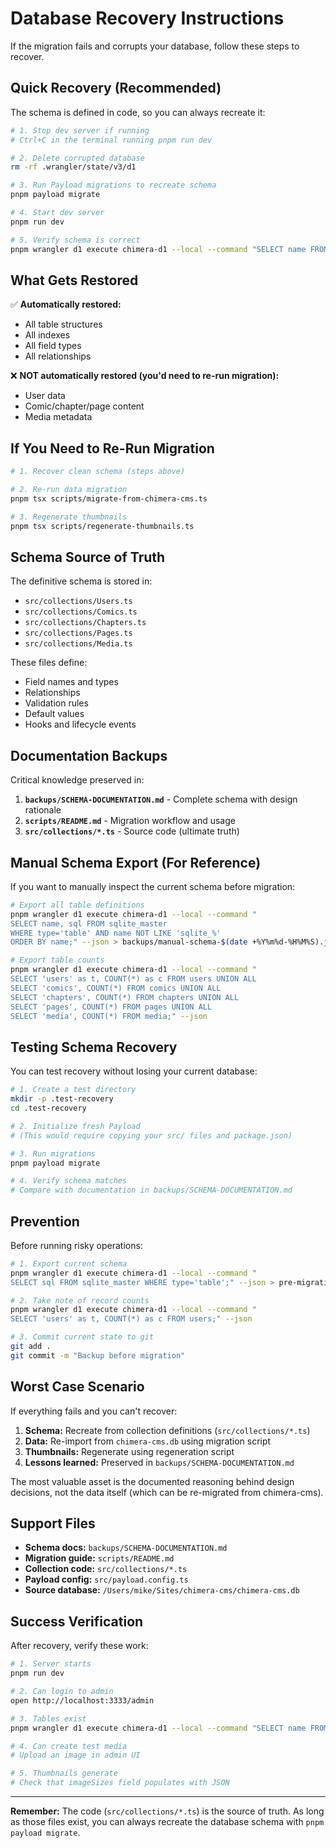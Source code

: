 # Database Recovery Instructions

If the migration fails and corrupts your database, follow these steps to recover.

## Quick Recovery (Recommended)

The schema is defined in code, so you can always recreate it:

```bash
# 1. Stop dev server if running
# Ctrl+C in the terminal running pnpm run dev

# 2. Delete corrupted database
rm -rf .wrangler/state/v3/d1

# 3. Run Payload migrations to recreate schema
pnpm payload migrate

# 4. Start dev server
pnpm run dev

# 5. Verify schema is correct
pnpm wrangler d1 execute chimera-d1 --local --command "SELECT name FROM sqlite_master WHERE type='table' ORDER BY name;"
```

## What Gets Restored

✅ **Automatically restored:**
- All table structures
- All indexes
- All field types
- All relationships

❌ **NOT automatically restored (you'd need to re-run migration):**
- User data
- Comic/chapter/page content
- Media metadata

## If You Need to Re-Run Migration

```bash
# 1. Recover clean schema (steps above)

# 2. Re-run data migration
pnpm tsx scripts/migrate-from-chimera-cms.ts

# 3. Regenerate thumbnails
pnpm tsx scripts/regenerate-thumbnails.ts
```

## Schema Source of Truth

The definitive schema is stored in:
- `src/collections/Users.ts`
- `src/collections/Comics.ts`
- `src/collections/Chapters.ts`
- `src/collections/Pages.ts`
- `src/collections/Media.ts`

These files define:
- Field names and types
- Relationships
- Validation rules
- Default values
- Hooks and lifecycle events

## Documentation Backups

Critical knowledge preserved in:
1. **`backups/SCHEMA-DOCUMENTATION.md`** - Complete schema with design rationale
2. **`scripts/README.md`** - Migration workflow and usage
3. **`src/collections/*.ts`** - Source code (ultimate truth)

## Manual Schema Export (For Reference)

If you want to manually inspect the current schema before migration:

```bash
# Export all table definitions
pnpm wrangler d1 execute chimera-d1 --local --command "
SELECT name, sql FROM sqlite_master
WHERE type='table' AND name NOT LIKE 'sqlite_%'
ORDER BY name;" --json > backups/manual-schema-$(date +%Y%m%d-%H%M%S).json

# Export table counts
pnpm wrangler d1 execute chimera-d1 --local --command "
SELECT 'users' as t, COUNT(*) as c FROM users UNION ALL
SELECT 'comics', COUNT(*) FROM comics UNION ALL
SELECT 'chapters', COUNT(*) FROM chapters UNION ALL
SELECT 'pages', COUNT(*) FROM pages UNION ALL
SELECT 'media', COUNT(*) FROM media;" --json
```

## Testing Schema Recovery

You can test recovery without losing your current database:

```bash
# 1. Create a test directory
mkdir -p .test-recovery
cd .test-recovery

# 2. Initialize fresh Payload
# (This would require copying your src/ files and package.json)

# 3. Run migrations
pnpm payload migrate

# 4. Verify schema matches
# Compare with documentation in backups/SCHEMA-DOCUMENTATION.md
```

## Prevention

Before running risky operations:

```bash
# 1. Export current schema
pnpm wrangler d1 execute chimera-d1 --local --command "
SELECT sql FROM sqlite_master WHERE type='table';" --json > pre-migration-schema.json

# 2. Take note of record counts
pnpm wrangler d1 execute chimera-d1 --local --command "
SELECT 'users' as t, COUNT(*) as c FROM users;" --json

# 3. Commit current state to git
git add .
git commit -m "Backup before migration"
```

## Worst Case Scenario

If everything fails and you can't recover:

1. **Schema:** Recreate from collection definitions (`src/collections/*.ts`)
2. **Data:** Re-import from `chimera-cms.db` using migration script
3. **Thumbnails:** Regenerate using regeneration script
4. **Lessons learned:** Preserved in `backups/SCHEMA-DOCUMENTATION.md`

The most valuable asset is the documented reasoning behind design decisions, not the data itself (which can be re-migrated from chimera-cms).

## Support Files

- **Schema docs:** `backups/SCHEMA-DOCUMENTATION.md`
- **Migration guide:** `scripts/README.md`
- **Collection code:** `src/collections/*.ts`
- **Payload config:** `src/payload.config.ts`
- **Source database:** `/Users/mike/Sites/chimera-cms/chimera-cms.db`

## Success Verification

After recovery, verify these work:

```bash
# 1. Server starts
pnpm run dev

# 2. Can login to admin
open http://localhost:3333/admin

# 3. Tables exist
pnpm wrangler d1 execute chimera-d1 --local --command "SELECT name FROM sqlite_master WHERE type='table';"

# 4. Can create test media
# Upload an image in admin UI

# 5. Thumbnails generate
# Check that imageSizes field populates with JSON
```

---

**Remember:** The code (`src/collections/*.ts`) is the source of truth. As long as those files exist, you can always recreate the database schema with `pnpm payload migrate`.
